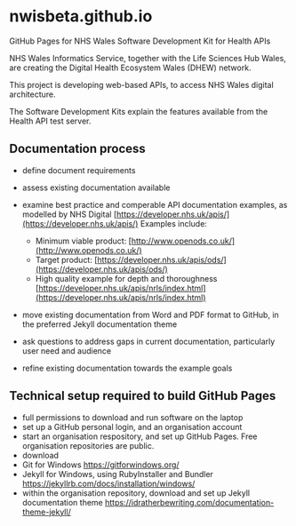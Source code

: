 # nwisbeta.github.io

GitHub Pages for NHS Wales Software Development Kit for Health APIs

NHS Wales Informatics Service, together with the Life Sciences Hub Wales, are creating the Digital Health Ecosystem Wales (DHEW) network. 

This project is developing web-based APIs, to access NHS Wales digital architecture.

The Software Development Kits explain the features available from the Health API test server.

## Documentation process

* define document requirements
* assess existing documentation available
* examine best practice and comperable API documentation examples, as modelled by NHS Digital [https://developer.nhs.uk/apis/](https://developer.nhs.uk/apis/) Examples include:
  * Minimum viable product: [http://www.openods.co.uk/](http://www.openods.co.uk/) 
  * Target product: [https://developer.nhs.uk/apis/ods/](https://developer.nhs.uk/apis/ods/)
  * High quality example for depth and thoroughness [https://developer.nhs.uk/apis/nrls/index.html](https://developer.nhs.uk/apis/nrls/index.html)
  
* move existing documentation from Word and PDF format to GitHub, in the preferred Jekyll documentation theme
* ask questions to address gaps in current documentation, particularly user need and audience
* refine existing documentation towards the example goals


## Technical setup required to build GitHub Pages

* full permissions to download and run software on the laptop
* set up a GitHub personal login, and an organisation account
* start an organisation respository, and set up GitHub Pages. Free organisation repositories are public. 
* download
 * Git for Windows https://gitforwindows.org/
 * Jekyll for Windows, using RubyInstaller and Bundler https://jekyllrb.com/docs/installation/windows/
* within the organisation repository, download and set up Jekyll documentation theme https://idratherbewriting.com/documentation-theme-jekyll/




